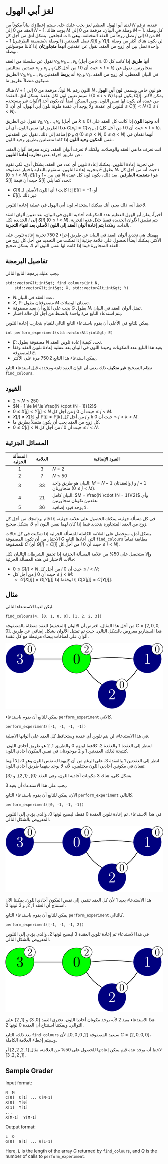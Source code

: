 # لغز أبي الهول

لدى أبو الهول العظيم لغز يجب عليك حله.
سيتم إعطاؤك بياناً مكوناً من $N$ عقدة، ترقم العقد من $0$ إلى $N-1$.
يوجد هناك $M$ وصلة في البيان، مرقمة من $0$ إلى $M-1$.
كل وصلة تصل زوجاً من العقد المختلفة، وهي ذات اتجاهين.
بشكل أدق من أجل كل $j$ من $0$ إلى $M - 1$ (متضمنة الطرفين)، الوصلة $j$ تصل العقدتين $X[j]$ و $Y[j]$.
لن يكون هناك أكثر من وصلة واحدة تصل بين أي زوج من العقد.
نقول عن عقدتين أنهما **متجاورتان** إذا كانتا موصولتين بوصلة.

نقول عن سلسلة من العقد $v_0, v_1, \ldots, v_k$ (من أجل $k \ge 0$) أنها **طريق** إذا كانت كل عقدتين متتاليتين $v_l$ و $v_{l+1}$
 (من أجل كل $l$ حيث أن $0 \le l \lt k$) متجاورتين.
 نقول عن الطريق $v_0, v_1, \ldots, v_k$ أنه **يربط** العقدتين $v_0$ و $v_k$.
 في البيان المعطى، أي زوج من العقد سيكون متصلاً بطريق ما.

هناك $N + 1$ لوناُ، مرقمة من $0$ إلى $N$.
اللون رقم $N$ هو لون خاص ويسمى **لون أبي الهول**.
سيتم تعيين لون لكل عقدة.
بشكل أدق، العقدة $i$ ($0 \le i \lt N$) يكون لونها $C[i]$.
يمكن لأكثر من عقدة أن يكون لها نفس اللون، ومن الممكن أيضاً أن يكون أحد الألوان غير مستخدم لتلوين أي عقدة.
ولا يوجد أي عقدة ملونة بلون أبي الهول، أي أن، $0 \le C[i] \lt N$ ($0 \le i \lt N$).

نقول عن الطريق $v_0, v_1, \ldots, v_k$ (من أجل $k \ge 0$) أنه **وحيد اللون** إذا كانت كل العقد على هذا الطريق لها نفس اللون، أي أن  $C[v_l] = C[v_{l+1}]$ (من أجل كل $l$ حيث أن $0 \le l \lt k$).
إضافة إلى ذلك، نقول عن العقدتين $p$ و $q$ ($0 \le p \lt N$, $0 \le q \lt N$) أنهما تقعان في نفس **المكون وحيد اللون** إذا كانتا متصلتين بطريق وحيد اللون.

انت تعرف ما هي العقد والوصلات، ولكنك لا تعرف ألوان العقد، وتريد معرفة ألوان العقد، عن طريق اجراء بعض **تجارب إعادة التلوين**.

في تجربة إعادة التلوين، يمكنك إعادة تلوين أي عدد من العقد.
بشكل أدق، لكي تقوم بتجربة إعادة التلوين، ستقوم بالبداية باختيار مصفوفة $E$ بطول $N$، حيث أنه من أجل كل $i$ ($0 \le i \lt N$)، $E[i]$ هي بين $-1$ و $N$ **متضمنة الطرفين**.
بعد ذلك، يكون لون كل عقدة $i$ هو $S[i]$ حيث أن قيمة $S[i]$ تحدد كما يلي:
* $C[i]$ أي اللون الأصلي لـ $i$ إذا كانت $E[i] = -1$، أو
* $E[i]$، غير ذلك

لاحظ أنه، ذلك يعني أنك يمكنك استخدام لون أبي الهول في عملية إعادة التلوين.

أخيراً، يعلن أبو الهول العظيم عدد المكونات أحادية اللون في البيان، بعد تعيين ألوان العقد الجديدة لكل $i$ إلى  $S[i]$ ($0 \le i \lt N$).
يتم تطبيق الألوان الجديدة فقط خلال هذه التجربة بالذات، وهكذا **يتم إعادة ألوان العقد إلى اللون الأصلي بعد انتهاء التجربة**.

مهمتك هي تحديد ألوان العقد في البيان عن طريق إجراء $2\,750$ تجربة إعادة تلوين على الأكثر.
يمكنك أيضاً الحصول على علامة جزئية إذا تمكنت من التحديد من أجل كل زوج من العقد المتجاورة فيما إذا كانت لها نفس اللون أم لا، بشكل صحيح. 


## تفاصيل البرمجة

يجب عليك برمجة التابع التالي.

```
std::vector&lt;int&gt; find_colours(int N,
    std::vector&lt;int&gt; X, std::vector&lt;int&gt; Y)
```

* $N$:عدد العقد في البيان.
* $X$, $Y$: مصفوفتان بطول $M$ تصفان الوصلات.
* يجب على التابع أن يعيد مصفوفة $G$ بطول $N$، تمثل ألوان العقد في البيان.
* يتم استدعاء التابع مرة واحدة بالضبط من أجل كل حالة اختبار.

يمكن للتابع في الأعلى أن يقوم باستدعاء التابع التالي للقيام بتجارب إعادة التلوين.


```
int perform_experiment(std::vector&lt;int&gt; E)
```

* $E$: مصفوفة بطول $N$ تحدد كيفية إعادة تلوين العقد.
* يعيد هذا التابع عدد المكونات وحيدة اللون في البيان بعد عملية إعادة تلوين العقد وفقاً للمصفوفة $E$.
* يمكن استدعاء هذا التابع $2\,750$ مرة على الأكثر.

نظام التصحيح **غير متكيف** ذلك يعني أن الوان العقد ثابتة ومحددة قبل استدعاء التابع `find_colours`.

## القيود

* $2 \le N \le 250$
* $N - 1 \le M \le \frac{N \cdot (N - 1)}{2}$
* $0 \le X[j] \lt Y[j] \lt N$ من أجل كل $j$ حيث أن $0 \le j \lt M$.
* $X[j] \neq X[k]$ أو $Y[j] \neq Y[k]$
   من أجل كل $j$ و $k$ حيث أن $0 \le j \lt k \lt M$.
* كل زوج من العقد يجب أن يكون متصلاً بطريق ما.
* $0 \le C[i] \lt N$ من أجل كل $i$ حيث أن $0 \le i \lt N$.

## المسائل الجزئية

| المسألة الجزئية | العلامة  | القيود الإضافية |
| :-----: | :----: | ---------------------- |
| 1       | $3$    | $N = 2$
| 2       | $7$    | $N \le 50$
| 3       | $33$   | البيان هو طريق واحد: $M = N - 1$ والعقدتان $j$ و $j+1$ متجاورتان ($0 \leq j < M$).
| 4       | $21$   | البيان كامل: $M = \frac{N \cdot (N - 1)}{2}$ وأي عقدتين تكونان متجاورتين.
| 5       | $36$   | لا يوجد قيود إضافية.

في كل مسألة جزئية، يمكنك الحصول على علامة جزئية، إذا قام برنامجك من أجل كل زوج من العقد المتجاورة بتحديد فيما إذا كان لهما نفس اللون أم لا، بشكل صحيح. 

بشكل أدق، ستحصل على العلامة الكاملة للمسألة الجزئية إذا تمكنت في كل حالات الاختبار من أن تكون المصفوفة $G$ التي أعادها التابع `find_colours` مطابقة تماماً للمصفوفة $C$ (أي $G[i] = C[i]$
 من أجل كل $i$ حيث أن $0 \le i \lt N$).

وإلا ستحصل على $50\%$ من علامة المسألة الجزئية إذا تحقق الشرطان التاليان لكل حالات الاختبار في هذه المسألة الجزئية:
* $0 \le G[i] \lt N$
   من أجل كل $i$ حيث أن $0 \le i \lt N$;
* من أجل كل $j$ حيث أن $0 \le j \lt M$:
  * $G[X[j]] = G[Y[j]]$ إذا وفقط إذا $C[X[j]] = C[Y[j]]$.

## مثال

ليكن لدينا الاستدعاء التالي.

```
find_colours(4, [0, 1, 0, 0], [1, 2, 2, 3])
```

من أجل هذا المثال، افترض أن الالوان (المخفية) للعقد معطاة بالمصفوفة $C = [2, 0, 0, 0]$.
هذا السيناريو معروض بالشكل التالي.
حيث تم تمثيل الألوان بشكل إضافي عن طريق ألوان على لصاقات بيضاء مرتبطة مع كل عقدة.

![example.png](sphinx_example.png "230")

يمكن للتابع أن يقوم باستدعاء `perform_experiment` كالآتي.

```
perform_experiment([-1, -1, -1, -1])
```

في هذا الاستدعاء، لن يتم تلوين أي عقدة وستحافظ كل العقد على ألوانها الاصلية.

لننظر إلى العقدة $1$ والعقدة $2$.
كلاهما لونهم $0$ والطريق $1, 2$ هو طريق أحادي اللون.
كنتيجة لذلك، العقدتين $1$ و $2$ موجودتان في نفس المكون أحادي اللون.

انظر إلى العقدتين $1$ والعقدة $3$.
على الرغم من أن كليهما له نفس اللون وهو $0$، إلا أنهما تقعان في مكونين أحاديي اللون مختلفين، لأنه لا يوجد بينهما طريق أحادي اللون.

بشكل كلي، هناك $3$ مكونات أحادية اللون، وهي العقد $\{0\}$, $\{1, 2\}$, و $\{3\}$.

يجب على هذا الاستدعاء أن يعيد $3$.

الآن، يمكن للتابع أن يقوم باستدعاء التابع `perform_experiment` كالتالي.

```
perform_experiment([0, -1, -1, -1])
```

في هذا الاستدعاء، تم إعادة تلوين العقدة $0$ فقط، ليصبح لونها $0$، والذي يؤدي إلى التلوين المعروض بالشكل التالي.

![example.png](sphinx_order1.png "230")

هذا الاستدعاء يعيد $1$ لأن كل العقد تنتمي إلى نفس المكون أحادي اللون.
يمكننا الآن استنتاج أن العقد $1$, $2$, و $3$ لونها $0$.

يمكن للتابع أن يقوم باستدعاء التابع `perform_experiment` كالتالي.

```
perform_experiment([-1, -1, -1, 2])
```

في هذا الاستدعاء تم إعادة تلوين العقدة $3$ ليصبح لونها $2$، والذي يؤدي إلى التلوين المعروض بالشكل التالي.

![example.png](sphinx_order2.png "230")

هذا الاستدعاء يعيد $2$ لأنه يوجد مكونان أحاديا اللون، تحتوي العقد $\{0, 3\}$ و $\{1, 2\}$ على التوالي.
ويمكننا استنتاج أن العقدة $0$ لونها $2$.

بعد ذلك، التابع `find_colours` سيعيد المصفوفة $[2, 0, 0, 0]$.
لأن $C = [2, 0, 0, 0]$، وسيتم إعطاء العلامة الكاملة.

لاحظ أنه يوجد عدة قيم يمكن إعادتها للحصول على $50\%$ من العلامة، مثال $[1, 2, 2, 2]$ أو $[1, 2, 2, 3]$.

## Sample Grader

Input format:

```
N  M
C[0]  C[1] ... C[N-1]
X[0]  Y[0]
X[1]  Y[1]
...
X[M-1]  Y[M-1]
```

Output format:

```
L  Q
G[0]  G[1] ... G[L-1]
```

Here, $L$ is the length of the array $G$ returned by `find_colours`,
 and $Q$ is the number of calls to `perform_experiment`.



